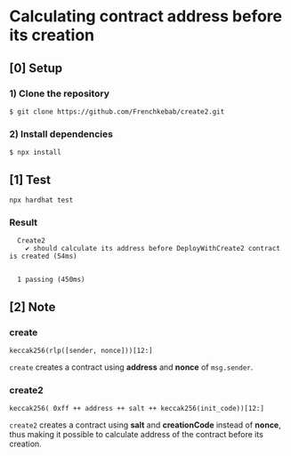 # Calculating contract address before its creation

## [0] Setup

### 1) Clone the repository

`$ git clone https://github.com/Frenchkebab/create2.git`

### 2) Install dependencies

`$ npx install`

## [1] Test

`npx hardhat test`

### Result

```
  Create2
    ✔ should calculate its address before DeployWithCreate2 contract is created (54ms)


  1 passing (450ms)
```

## [2] Note

### create

`keccak256(rlp([sender, nonce]))[12:]`

`create` creates a contract using **address** and **nonce** of `msg.sender`.

### create2

`keccak256( 0xff ++ address ++ salt ++ keccak256(init_code))[12:]`

`create2` creates a contract using **salt** and **creationCode** instead of **nonce**, thus making it possible to calculate address of the contract before its creation.

